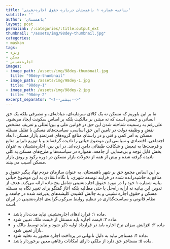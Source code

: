 ```yaml
---
title: 'بیانیه شماره ۱ باهمستان درباره حقوق اجاره‌نشینی'
subtitle: ''
author: 'باهمستان'
layout: post
permalink: /:categories/:title:output_ext
thumbnail: "/assets/img/98dey-thumbnail.jpg"
categories:
- maskan
tags:
- ویژه
- مسکن
- اجاره‌نشینی
images:
- image_path: /assets/img/98dey-thumbnail.jpg
  title: "98dey-thumbnail"
- image_path: /assets/img/98dey-1.jpg
  title: "98dey-1"
- image_path: /assets/img/98dey-2.jpg
  title: "98dey-2"
excerpt_separator: "<!--بیشتر-->"
---
```


ما بر این باوریم که مسکن نه یک کالای سرمایه‌ای، مبادله‌ای، و مصرفی بلکه یک حق انسانی و جمعی است که نه مبتنی بر مالکیت بلکه بر اساس سکونت ایجاد می‌شود. علی‌رغم به رسمیت شناخته شدن این حق در قوانین ملی و بین‌المللی و تعریف مشخص نقش و وظیفه دولت در تامین این حق اساسی، سیاست‌های مسکن با تقلیل مسئله مسکن به امر کمی و فنی و در راستای منافع گروه‌های قدرتمندِ بازار مسکن، ابعاد اجتماعی، اقتصادی و سیاسی این موضوع حیاتی را نادیده گرفته‌اند و با توزیع نابرابر منابع و فرصت‌ها به تبعیض و شکافت طبقاتی دامن زده‌اند. در این بین، اجاره‌نشینان به عنوان بخش قابل توجه و بی‌صدایی از جامعه، همواره در سیاست‌ها و طرح‌های مسکن به کلی نادیده گرفته شده و بیش از همه از تحولات بازار مسکن در دوره رکود و رونق بازار مسکن آسیب‌ می‌بینند.

بر این اساس مجمع حق بر شهر باهمستان، به عنوان سازمان مردم نهاد پیگیر حقوق و منافع به حاشیه‌رانده شده در فرایند توسعه شهری، با نگاه انتقادی به این موضوع حیاتی بیانیه شماره ۱ خود را در مورد حقوق اجاره‌نشینی شامل پنج ماده ارائه می‌کند. هدف از تدوین این بیانیه نه ارایه راه‌حل یا حتی مطالبه بلکه آغاز گفتگو برای تغییر نگاه به مسئله مسکن و حقوق اجاره نشینی و به چالش کشیدن کلیشه‌های پذیرفته شده در جامعه و نظام قانونی و سیاست‌گذاری در تنظیم روابط سرکوب‌گرانه‌ی اجاره‌نشینی در ایران است.

- ماده ۱: قراردادهای اجاره‌نشینی نباید مدت‌دار باشد.
- ماده ۲: قیمت اجاره باید مستقل از قیمت ملک تعیین شود.
- ماده ۳: افزایش میزان نرخ اجاره باید در قرارداد اولیه ذکر شود و نباید توسط مالک و بازار تعیین شود.
- ماده ۴: مستاجر نباید به دلیل ناتوانی در پرداخت اجاره مجبور به تخلیه شود.
- ماده ۵: مستاجر حق دارد از ملکی دارای امکانات رفاهی معین برخوردار باشد.